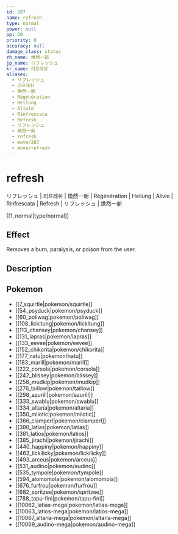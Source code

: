 ```yaml
---
id: 287
name: refresh
type: normal
power: null
pp: 20
priority: 0
accuracy: null
damage_class: status
zh_name: 焕然一新
jp_name: リフレッシュ
kr_name: 리프레쉬
aliases:
  - リフレッシュ
  - 리프레쉬
  - 煥然一新
  - Régénération
  - Heilung
  - Alivio
  - Rinfrescata
  - Refresh
  - リフレッシュ
  - 焕然一新
  - refresh
  - move/287
  - move/refresh
---
```

# refresh
    
リフレッシュ | 리프레쉬 | 煥然一新 | Régénération | Heilung | Alivio | Rinfrescata | Refresh | リフレッシュ | 焕然一新

[[1_normal|type/normal]]

## Effect

Removes a burn, paralysis, or poison from the user.

## Description



## Pokemon

- [[7_squirtle|pokemon/squirtle]]
- [[54_psyduck|pokemon/psyduck]]
- [[60_poliwag|pokemon/poliwag]]
- [[108_lickitung|pokemon/lickitung]]
- [[113_chansey|pokemon/chansey]]
- [[131_lapras|pokemon/lapras]]
- [[133_eevee|pokemon/eevee]]
- [[152_chikorita|pokemon/chikorita]]
- [[177_natu|pokemon/natu]]
- [[183_marill|pokemon/marill]]
- [[222_corsola|pokemon/corsola]]
- [[242_blissey|pokemon/blissey]]
- [[258_mudkip|pokemon/mudkip]]
- [[276_taillow|pokemon/taillow]]
- [[298_azurill|pokemon/azurill]]
- [[333_swablu|pokemon/swablu]]
- [[334_altaria|pokemon/altaria]]
- [[350_milotic|pokemon/milotic]]
- [[366_clamperl|pokemon/clamperl]]
- [[380_latias|pokemon/latias]]
- [[381_latios|pokemon/latios]]
- [[385_jirachi|pokemon/jirachi]]
- [[440_happiny|pokemon/happiny]]
- [[463_lickilicky|pokemon/lickilicky]]
- [[493_arceus|pokemon/arceus]]
- [[531_audino|pokemon/audino]]
- [[535_tympole|pokemon/tympole]]
- [[594_alomomola|pokemon/alomomola]]
- [[676_furfrou|pokemon/furfrou]]
- [[682_spritzee|pokemon/spritzee]]
- [[788_tapu-fini|pokemon/tapu-fini]]
- [[10062_latias-mega|pokemon/latias-mega]]
- [[10063_latios-mega|pokemon/latios-mega]]
- [[10067_altaria-mega|pokemon/altaria-mega]]
- [[10069_audino-mega|pokemon/audino-mega]]

